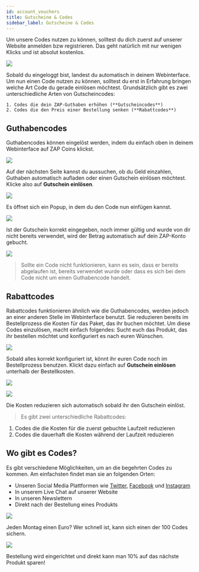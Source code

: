 ```yaml
---
id: account_vouchers
title: Gutscheine & Codes
sidebar_label: Gutscheine & Codes
---
```



Um unsere Codes nutzen zu können, solltest du dich zuerst auf unserer Website anmelden bzw registrieren. Das geht natürlich mit nur wenigen Klicks und ist absolut kostenlos.

![](https://screensaver01.zap-hosting.com/index.php/s/cX8DB3SPgRE3EmZ/preview)

Sobald du eingeloggt bist, landest du automatisch in deinem Webinterface. Um nun einen Code nutzen zu können, solltest du erst in Erfahrung bringen welche Art Code du gerade einlösen möchtest. Grundsätzlich gibt es zwei unterschiedliche Arten von Gutscheincodes:

    1. Codes die dein ZAP-Guthaben erhöhen (**Gutscheincodes**)
    2. Codes die den Preis einer Bestellung senken (**Rabattcodes**)

## Guthabencodes

Guthabencodes können eingelöst werden, indem du einfach oben in deinem Webinterface auf ZAP Coins klickst.

![](https://screensaver01.zap-hosting.com/index.php/s/gXFTCaJeZLBrDG7/preview)

Auf der nächsten Seite kannst du aussuchen, ob du Geld einzahlen, Guthaben automatisch aufladen oder einen Gutschein einlösen möchtest. Klicke also auf **Gutschein einlösen**.

![](https://screensaver01.zap-hosting.com/index.php/s/SEwYAkYSqBN2mgY/preview)

Es öffnet sich ein Popup, in dem du den Code nun einfügen kannst.

![](https://screensaver01.zap-hosting.com/index.php/s/bQdwGe4kAbLe7Ko/preview)

Ist der Gutschein korrekt eingegeben, noch immer gültig und wurde von dir nicht bereits verwendet, wird der Betrag automatisch auf dein ZAP-Konto gebucht. 

![](https://screensaver01.zap-hosting.com/index.php/s/XY8LtZ4gfWw62iY/preview)

> Sollte ein Code nicht funktionieren, kann es sein, dass er bereits abgelaufen ist, bereits verwendet wurde oder dass es sich bei dem Code nicht um einen Guthabencode handelt.

## Rabattcodes

Rabattcodes funktionieren ähnlich wie die Guthabencodes, werden jedoch an einer anderen Stelle im Webinterface benutzt. Sie reduzieren bereits im Bestellprozess die Kosten für das Paket, das ihr buchen möchtet. Um diese Codes einzulösen, macht einfach folgendes:
Sucht euch das Produkt, das ihr bestellen möchtet und konfiguriert es nach euren Wünschen.

![](https://screensaver01.zap-hosting.com/index.php/s/9rXfEXcA9cSMFfK/preview)

Sobald alles korrekt konfiguriert ist, könnt ihr euren Code noch im Bestellprozess benutzen. Klickt dazu einfach auf **Gutschein einlösen** unterhalb der Bestellkosten.

![](https://screensaver01.zap-hosting.com/index.php/s/tqZgRgE4H6MA9nP/preview)

![](https://screensaver01.zap-hosting.com/index.php/s/DwXfn7oZd46Wig7/preview)

Die Kosten reduzieren sich automatisch sobald ihr den Gutschein einlöst. 

> Es gibt zwei unterschiedliche Rabattcodes: 
1. Codes die die Kosten für die zuerst gebuchte Laufzeit reduzieren
2. Codes die dauerhaft die Kosten während der Laufzeit reduzieren

## Wo gibt es Codes?

Es gibt verschiedene Möglichkeiten, um an die begehrten Codes zu kommen. Am einfachsten findet man sie an folgenden Orten:

- Unseren Social Media Plattformen wie [Twitter](https://twitter.com/zaphosting), [Facebook](https://www.facebook.com/zaphosting/) und [Instagram](https://www.instagram.com/zaphosting/)
- In unserem Live Chat auf unserer Website
- In unseren Newslettern
- Direkt nach der Bestellung eines Produkts

![](https://screensaver01.zap-hosting.com/index.php/s/BqiLPZzaZqsMtbt/preview)

Jeden Montag einen Euro? Wer schnell ist, kann sich einen der 100 Codes sichern.

![](https://screensaver01.zap-hosting.com/index.php/s/Sk6bBgSxZZHpqp2/preview)

Bestellung wird eingerichtet und direkt kann man 10% auf das nächste Produkt sparen!
